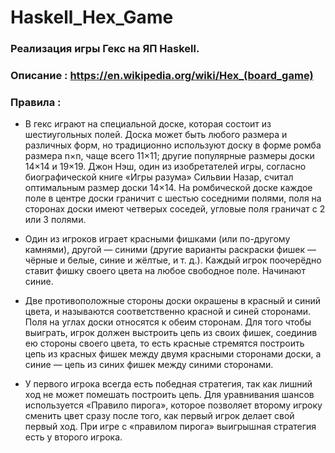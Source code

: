 # Haskell_Hex_Game
### Реализация игры Гекс на ЯП Haskell.

### Описание : https://en.wikipedia.org/wiki/Hex_(board_game)

### Правила :

*	В гекс играют на специальной доске, которая состоит из шестиугольных полей. Доска может быть любого размера и различных форм, но традиционно используют доску в форме ромба размера n×n, чаще всего 11×11; другие популярные размеры доски 14×14 и 19×19. Джон Нэш, один из изобретателей игры, согласно биографической книге «Игры разума» Сильвии Назар, считал оптимальным размер доски 14×14. На ромбической доске каждое поле в центре доски граничит с шестью соседними полями, поля на сторонах доски имеют четверых соседей, угловые поля граничат с 2 или 3 полями.

*	Один из игроков играет красными фишками (или по-другому камнями), другой — синими (другие варианты раскраски фишек — чёрные и белые, синие и жёлтые, и т. д.). Каждый игрок поочерёдно ставит фишку своего цвета на любое свободное поле. Начинают синие.

*	Две противоположные стороны доски окрашены в красный и синий цвета, и называются соответственно красной и синей сторонами. Поля на углах доски относятся к обеим сторонам. Для того чтобы выиграть, игрок должен выстроить цепь из своих фишек, соединив ею стороны своего цвета, то есть красные стремятся построить цепь из красных фишек между двумя красными сторонами доски, а синие — цепь из синих фишек между синими сторонами.

* У первого игрока всегда есть победная стратегия, так как лишний ход не может помешать построить цепь. Для уравнивания шансов используется «Правило пирога», которое позволяет второму игроку сменить цвет сразу после того, как первый игрок делает свой первый ход. При игре с «правилом пирога» выигрышная стратегия есть у второго игрока.
